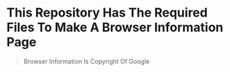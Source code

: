 # This Repository Has The Required Files To Make A Browser Information Page
> Browser Information Is Copyright Of Google
